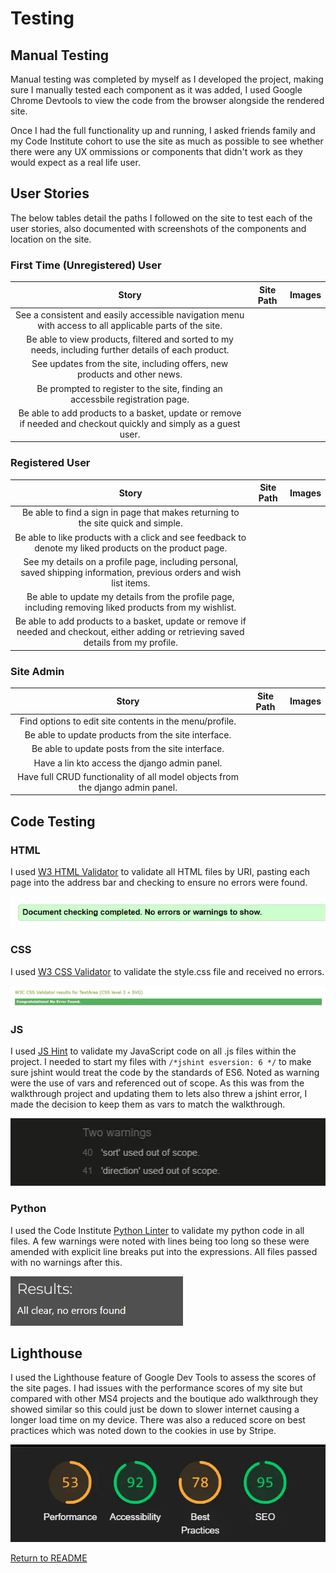 # Testing

## Manual Testing
Manual testing was completed by myself as I developed the project, making sure I manually tested each component as it was added, I used Google Chrome Devtools to view the code from the browser alongside the rendered site.

Once I had the full functionality up and running, I asked friends family and my Code Institute cohort to use the site as much as possible to see whether there were any UX ommissions or components that didn't work as they would expect as a real life user.

## User Stories
The below tables detail the paths I followed on the site to test each of the user stories, also documented with screenshots of the components and location on the site.

### First Time (Unregistered) User

|                                                                       Story                                                                        | Site Path | Images |
| :------------------------------------------------------------------------------------------------------------------------------------------------: | :-------: | :---: |
|See a consistent and easily accessible navigation menu with access to all applicable parts of the site.|||
|Be able to view products, filtered and sorted to my needs, including further details of each product.|||
|See updates from the site, including offers, new products and other news.|||
|Be prompted to register to the site, finding an accessbile registration page.|||
|Be able to add products to a basket, update or remove if needed and checkout quickly and simply as a guest user.|||

### Registered User

|                                                                       Story                                                                        | Site Path | Images |
| :------------------------------------------------------------------------------------------------------------------------------------------------: | :-------: | :---: |
|Be able to find a sign in page that makes returning to the site quick and simple.|||
|Be able to like products with a click and see feedback to denote my liked products on the product page.|||
|See my details on a profile page, including personal, saved shipping information, previous orders and wish list items.|||
|Be able to update my details from the profile page, including removing liked products from my wishlist.|||
|Be able to add products to a basket, update or remove if needed and checkout, either adding or retrieving saved details from my profile.|||

### Site Admin

|                                                                       Story                                                                        | Site Path | Images |
| :------------------------------------------------------------------------------------------------------------------------------------------------: | :-------: | :---: |
|Find options to edit site contents in the menu/profile.|||
|Be able to update products from the site interface.|||
|Be able to update posts from the site interface.|||
|Have a lin kto access the django admin panel.|||
|Have full CRUD functionality of all model objects from the django admin panel.|||

## Code Testing

### HTML

I used [W3 HTML Validator](https://validator.w3.org/) to validate all HTML files by URI, pasting each page into the address bar and checking to ensure no errors were found.

![HTML Validator](media/readme/htmlvalidator.webp)

### CSS

I used [W3 CSS Validator](https://jigsaw.w3.org/css-validator/validator) to validate the style.css file and received no errors.

![HTML Validator](media/readme/cssvalidator.webp)

### JS

I used [JS Hint](https://jshint.com/) to validate my JavaScript code on all .js files within the project. I needed to start my files with `/*jshint esversion: 6 */` to make sure jshint would treat the code by the standards of ES6. Noted as warning were the use of vars and referenced out of scope. As this was from the walkthrough project and updating them to lets also threw a jshint error, I made the decision to keep them as vars to match the walkthrough.

![HTML Validator](media/readme/jshint.webp)

### Python

I used the Code Institute [Python Linter](https://pep8ci.herokuapp.com/) to validate my python code in all files. A few warnings were noted with lines being too long so these were amended with explicit line breaks put into the expressions. All files passed with no warnings after this.

![HTML Validator](media/readme/pythonlinter.webp)

## Lighthouse

I used the Lighthouse feature of Google Dev Tools to assess the scores of the site pages. I had issues with the performance scores of my site but compared with other MS4 projects and the boutique ado walkthrough they showed similar so this could just be down to slower internet causing a longer load time on my device. There was also a reduced score on best practices which was noted down to the cookies in use by Stripe.

![HTML Validator](media/readme/lighthouse.webp)

[Return to README](README.md)

